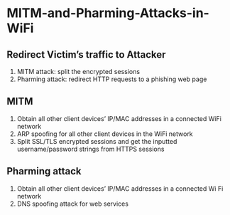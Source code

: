 # MITM-and-Pharming-Attacks-in-WiFi

## Redirect Victim’s traffic to Attacker
1. MITM attack: split the encrypted sessions
2. Pharming attack: redirect HTTP requests to a phishing web page

## MITM
1. Obtain all other client devices’ IP/MAC addresses in a connected WiFi network
2. ARP spoofing for all other client devices in the WiFi network
3. Split SSL/TLS encrypted sessions and get the inputted username/password strings from HTTPS sessions

## Pharming attack
1. Obtain all other client devices’ IP/MAC addresses in a connected Wi Fi network
2. DNS spoofing attack for web services
